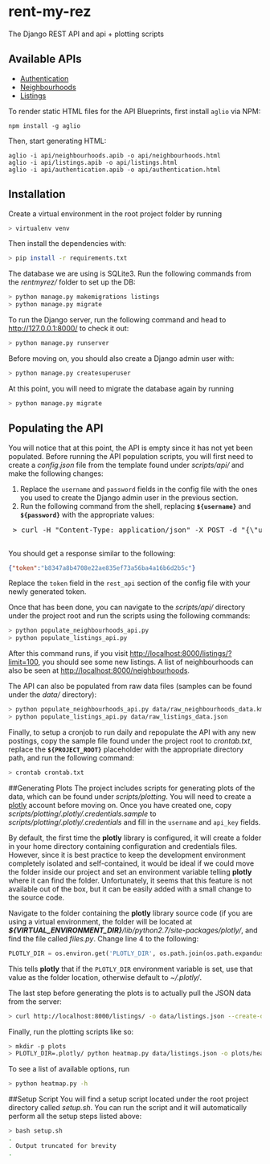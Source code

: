 # rent-my-rez
The Django REST API and api + plotting scripts


## Available APIs

- [Authentication](api/authentication.apib)
- [Neighbourhoods](api/neighbourhoods.apib)
- [Listings](api/listings.apib)

To render static HTML files for the API Blueprints, first install `aglio` via NPM:

```
npm install -g aglio
```

Then, start generating HTML:

```
aglio -i api/neighbourhoods.apib -o api/neighbourhoods.html
aglio -i api/listings.apib -o api/listings.html
aglio -i api/authentication.apib -o api/authentication.html
```

## Installation
Create a virtual environment in the root project folder by running

```bash
> virtualenv venv
```

Then install the dependencies with:

```bash
> pip install -r requirements.txt
```

The database we are using is SQLite3. Run the following commands from the *rentmyrez/* folder to set up the DB:

```bash
> python manage.py makemigrations listings
> python manage.py migrate
```

To run the Django server, run the following command and head to http://127.0.0.1:8000/ to check it out:

```bash
> python manage.py runserver
```

Before moving on, you should also create a Django admin user with:

```bash
> python manage.py createsuperuser
```

At this point, you will need to migrate the database again by running

```bash
> python manage.py migrate
```

## Populating the API
You will notice that at this point, the API is empty since it has not yet been populated. Before running the API population scripts, you will first need to create a *config.json* file from the template found under *scripts/api/* and make the following changes:

1. Replace the `username` and `password` fields in the config file with the ones you used to create the Django admin user in the previous section.
2. Run the following command from the shell, replacing **`${username}`** and **`${password}`** with the appropriate values:

 <pre>
 > curl -H "Content-Type: application/json" -X POST -d "{\"username\": \"<b>${username}</b>\", \"password\": \"<b>${password}</b>\"}" http://localhost:8000/api-token-auth/
 </pre>

 You should get a response similar to the following:

 ```json
 {"token":"b8347a8b4708e22ae835ef73a56ba4a16b6d2b5c"}
 ```

 Replace the `token` field in the `rest_api` section of the config file with your newly generated token.

Once that has been done, you can navigate to the *scripts/api/* directory under the project root and run the scripts using the following commands:

```bash
> python populate_neighbourhoods_api.py
> python populate_listings_api.py
```

After this command runs, if you visit [http://localhost:8000/listings/?limit=100](http://localhost:8000/listings/?limit=100), you should see some new listings. A list of neighbourhoods can also be seen at [http://localhost:8000/neighbourhoods](http://localhost:8000/neighbourhoods).

The API can also be populated from raw data files (samples can be found under the *data/* directory):

```bash
> python populate_neighbourhoods_api.py data/raw_neighbourhoods_data.kml
> python populate_listings_api.py data/raw_listings_data.json
```

Finally, to setup a cronjob to run daily and repopulate the API with any new postings, copy the sample file found under the project root to *crontab.txt*, replace the **`${PROJECT_ROOT}`** placeholder with the appropriate directory path, and run the following command:

```bash
> crontab crontab.txt
```

##Generating Plots
The project includes scripts for generating plots of the data, which can be found under *scripts/plotting*. You will need to create a [plotly](https://plot.ly/) account before moving on. Once you have created one, copy *scripts/plotting/.plotly/.credentials.sample* to *scripts/plotting/.plotly/.credentials* and fill in the `username` and `api_key` fields.

By default, the first time the **plotly** library is configured, it will create a folder in your home directory containing configuration and credentials files. However, since it is best practice to keep the development environment completely isolated and self-contained, it would be ideal if we could move the folder inside our project and set an environment variable telling **plotly** where it can find the folder. Unfortunately, it seems that this feature is not available out of the box, but it can be easily added with a small change to the source code.

Navigate to the folder containing the **plotly** library source code (if you are using a virtual environment, the folder will be located at *<b>${VIRTUAL\_ENVIRONMENT\_DIR}</b>/lib/python2.7/site-packages/plotly/*, and find the file called *files.py*. Change line 4 to the following:

```python
PLOTLY_DIR = os.environ.get('PLOTLY_DIR', os.path.join(os.path.expanduser("~"), ".plotly"))
```

This tells **plotly** that if the `PLOTLY_DIR` environment variable is set, use that value as the folder location, otherwise default to *~/.plotly/*.

The last step before generating the plots is to actually pull the JSON data from the server:

```bash
> curl http://localhost:8000/listings/ -o data/listings.json --create-dirs
```

Finally, run the plotting scripts like so:

```bash
> mkdir -p plots
> PLOTLY_DIR=.plotly/ python heatmap.py data/listings.json -o plots/heatmap.png
```

To see a list of available options, run

```bash
> python heatmap.py -h
```

##Setup Script
You will find a setup script located under the root project directory called *setup.sh*. You can run the script and it will automatically perform all the setup steps listed above:

```bash
> bash setup.sh
.
. Output truncated for brevity
.
```
